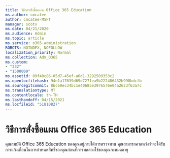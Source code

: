 ```yaml
---
title: วิธีการสั่งซื้อแผน Office 365 Education
ms.author: cmcatee
author: cmcatee-MSFT
manager: scotv
ms.date: 04/21/2020
ms.audience: Admin
ms.topic: article
ms.service: o365-administration
ROBOTS: NOINDEX, NOFOLLOW
localization_priority: Normal
ms.collection: Adm_O365
ms.custom:
- "332"
- "1500009"
ms.assetid: 09f40c86-05d7-45ef-a6d1-3292509353c2
ms.openlocfilehash: 94e1a17639d69d7271ea9b222486432b998bdcfb
ms.sourcegitcommit: 8bc60ec34bc1e40685e3976576e04a2623f63a7c
ms.translationtype: MT
ms.contentlocale: th-TH
ms.lasthandoff: 04/15/2021
ms.locfileid: "51810827"
---
```

# <a name="how-to-purchase-office-365-education-plans"></a>วิธีการสั่งซื้อแผน Office 365 Education

คุณสมบัติ Office 365 Education ของคุณอยู่ภายใต้การตรวจทาน คุณสามารถคาดหวังว่าจะได้รับการแจ้งเตือนในการกําหนดสิทธิ์ของคุณก่อนที่การทดลองใช้ของคุณจะหมดอายุ